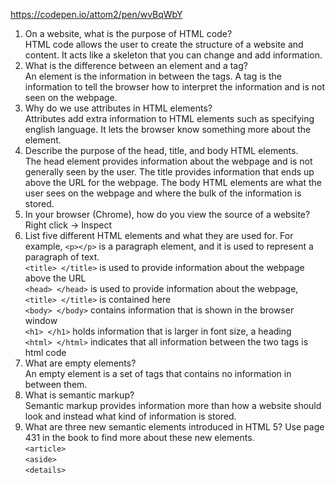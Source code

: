 https://codepen.io/attom2/pen/wvBqWbY

1.  On a website, what is the purpose of HTML code?
<br>HTML code allows the user to create the structure of a website and content. It acts like a skeleton that you can change and add information.
2.  What is the difference between an element and a tag?
<br>An element is the information in between the tags. A tag is the information to tell the browser how to interpret the information and is not seen on the webpage.
3.  Why do we use attributes in HTML elements?
<br>Attributes add extra information to HTML elements such as specifying english language. It lets the browser know something more about the element.
4.  Describe the purpose of the head, title, and body HTML elements.
<br>The head element provides information about the webpage and is not generally seen by the user. The title provides information that ends up above the URL for the webpage. The body HTML elements are what the user sees on the webpage and where the bulk of the information is stored.
5.  In your browser (Chrome), how do you view the source of a website?
<br>Right click -> Inspect
6.  List five different HTML elements and what they are used for. For example, `<p></p>` is a paragraph element, and it is used to represent a paragraph of text.
<br>`<title> </title>` is used to provide information about the webpage above the URL
<br>`<head> </head>` is used to provide information about the webpage, `<title> </title>` is contained here
<br>`<body> </body>` contains information that is shown in the browser window
<br>`<h1> </h1>` holds information that is larger in font size, a heading
<br>`<html> </html>` indicates that all information between the two tags is html code
7.  What are empty elements?
<br>An empty element is a set of tags that contains no information in between them.
8.  What is semantic markup?
<br>Semantic markup provides information more than how a website should look and instead what kind of information is stored.
9.  What are three new semantic elements introduced in HTML 5? Use page 431 in the book to find more about these new elements.
<br>`<article>`
<br>`<aside>`
<br>`<details>`
